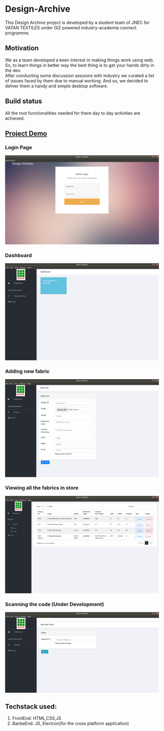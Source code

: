 # Design-Archive

This Design Archive project is developed by a student team of JNEC for VATAN TEXTILES under GIZ powered industry-academia connect programme.
## Motivation
We as a team developed a keen interest in making things work using web. So, to learn things in better way the best thing is to get your hands dirty in the dev. 
<br>
After conducting some discussion sessions with industry we curated a list of issues faced by them due to manual working. And so, we decided to deliver them a handy and simple desktop software.

## Build status
All the root functionalities needed for there day to day activities are achieved.

## [Project Demo](https://youtu.be/SKScPsE3oPg)

### Login Page
![Login Page](./project-ui/login.png)


### Dashboard
![Dashboard Page](./project-ui/dashboard.png)
### Adding new fabric
![Add Page](./project-ui/add.png)

### Viewing all the fabrics in store
![View Page](./project-ui/view.png)

### Scanning the code (Under Development)
![Scan Page](./project-ui/scan.png)

## Techstack used:

1. FrontEnd: HTML,CSS,JS
2. BackeEnd: JS, Electron(for the cross platform application)
